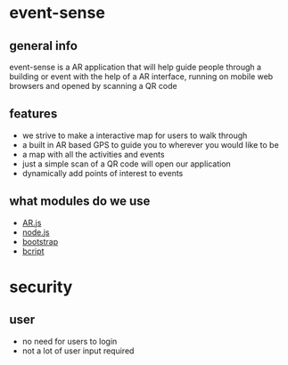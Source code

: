 # event-sense

## general info

event-sense is a AR application that will help guide people through a building or event with the help of a AR interface, running on mobile web browsers and opened by scanning a QR code

## features

* we strive to make a interactive map for users to walk through
* a built in AR based GPS to guide you to wherever you would like to be
* a map with all the activities and events
* just a simple scan of a QR code will open our application
* dynamically add points of interest to events

## what modules do we use

* [AR.js](https://github.com/AR-js-org/AR.js)
* [node.js](https://nodejs.org/en/)
* [bootstrap](https://getbootstrap.com/)
* [bcript](https://www.npmjs.com/package/bcrypt)

# security

## user
* no need for users to login
* not a lot of user input required

